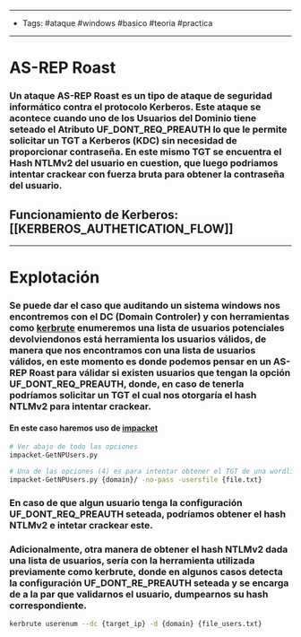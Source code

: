 ------
- Tags: #ataque #windows #basico #teoria #practica 
-----

# AS-REP Roast 

### Un ataque AS-REP Roast es un tipo de ataque de seguridad informático contra el protocolo Kerberos. Este ataque se acontece cuando uno de los Usuarios del Dominio tiene seteado el Atributo **UF_DONT_REQ_PREAUTH** lo que le permite solicitar un TGT a Kerberos (KDC) sin necesidad de proporcionar contraseña. En este mismo TGT se encuentra el Hash NTLMv2 del usuario en cuestion, que luego podriamos intentar crackear con fuerza bruta para obtener la contraseña del usuario.

## Funcionamiento de Kerberos: [[KERBEROS_AUTHETICATION_FLOW]]

---- 

# Explotación 

### Se puede dar el caso que auditando un sistema windows nos encontremos con el **DC (Domain Controler)** y con herramientas como [kerbrute](https://github.com/ropnop/kerbrute) enumeremos una lista de usuarios potenciales devolviendonos está herramienta los usuarios válidos, de manera que nos encontramos con una lista de usuarios válidos, en este momento es donde podemos pensar en un **AS-REP Roast** para válidar si existen usuarios que tengan la opción **UF_DONT_REQ_PREAUTH**, donde, en caso de tenerla podríamos solicitar un **TGT** el cual nos otorgaría el hash NTLMv2 para intentar crackear. 

#### En este caso haremos uso de [impacket](https://github.com/fortra/impacket) 

```bash
# Ver abajo de todo las opciones 
impacket-GetNPUsers.py 

# Una de las opciones (4) es para intentar obtener el TGT de una wordlist de usuarios
impacket-GetNPUsers.py {domain}/ -no-pass -usersfile {file.txt}
```

### En caso de que algun usuario tenga la configuración **UF_DONT_REQ_PREAUTH** seteada, podríamos obtener el hash **NTLMv2** e intetar crackear este. 

### Adicionalmente, otra manera de obtener el hash NTLMv2 dada una lista de usuarios, sería con la herramienta utilizada previamente como **kerbrute**, donde en algunos casos detecta la configuración **UF_DONT_RE_PREAUTH** seteada y se encarga de a la par que validarnos el usuario, dumpearnos su hash correspondiente. 

```bash
kerbrute userenum --dc {target_ip} -d {domain} {file_users.txt}
```

